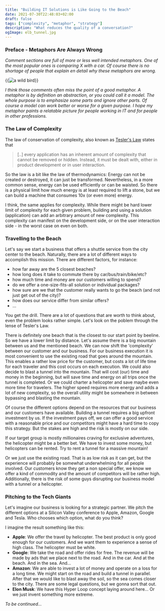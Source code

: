 ```yaml
---
title: "Building IT Solutions is Like Going to the Beach"
date: 2021-07-30T22:48:03+02:00
draft: false
tags: ["complexity", "metaphor", "strategy"]
description: "What reduces the quality of a conversation?"
ogImage: elb_tunnel.jpg
---
```


### Preface - Metaphors Are Always Wrong

_Comment sections are full of more or less well intended metaphors. One of the most popular ones is comparing X with a car. Of course there is no shortage of people that explain en detail why these metaphors are wrong._

{{<img src="elb_tunnel.jpg" alt="a wild bird" loading="lazy">}}

_I think those comments often miss the point of a good metaphor. A metaphor is by definition an abstraction, or you could call it a model. The whole purpose is to emphasize some parts and ignore other parts. Of course a model can work better or worse for a given purpose. I hope my metaphor paints a relatable picture for people working in IT and for people in other professions._

### The Law of Complexity

The law of conservation of complexity, also known as [Tesler's Law](https://en.wikipedia.org/wiki/Law_of_conservation_of_complexity) states that

> [..] every application has an inherent amount of complexity that cannot be removed or hidden. Instead, it must be dealt with, either in product development or in user interaction.

So the law is a bit like the law of thermodynamics: Energy can not be created or destroyed, it can just be transformed. Nevertheless, in a more common sense, energy can be used efficiently or can be waisted. So there is a physical limit how much energy is at least required to lift a stone, but we can build a machine that consumes 10x (or even more) energy.

I think, the same applies for complexity. While there might be hard lower limit of complexity for each given problem, building and using a solution (application) can add an arbitrary amount of new complexity. This complexity can manifest on the development side, or on the user interaction side - in the worst case on even on both.

### Travelling to the Beach

Let's say we start a business that offers a shuttle service from the city center to the beach. Naturally, there are a lot of different ways to accomplish this mission. There are different factors, for instance:

- how far away are the 5 closest beaches?
- how long does it take to commute there by car/bus/train/bike/etc?
- how much time and money are our customers willing to spend?
- do we offer a one-size-fits-all solution or individual packages?
- how sure are we that the customer really wants to go the beach (and not just get out of the city)?
- how does our service differ from similar offers?
- ...

You get the drill. There are a lot of questions that are worth to think about, even the problem looks rather simple. Let's look on the poblem through the lense of Tesler's Law.

There is definitely one beach that is the closest to our start point by beeline. So we have a lower limit by distance. Let's assume there is a big mountain between us and the mentioned beach. We can now shift the 'complexity' between our customer and our business. For our business execution it is most convenient to use the existing road that goes around the mountain. This enables a rather low price for the customer, but costs a lot of life time for each traveler and this cost occurs on each execution. We could also decide to blast a tunnel into the mountain. That will cost (our) time and money in the beginning, but will save time and energy on all trips once the tunnel is completed. Or we could charter a helicopter and save maybe even more time for travelers. The higher speed requires more energy and adds a lot of new complexity, so the overall utility might be somewhere in between bypassing and blasting the mountain.

Of course the different options depend on the resources that our business and our customers have available. Building a tunnel requires a big upfront investment by us. If the investment pays off, we can offer a good service with a reasonable price and our competitors might have a hard time to copy this strategy. But the stakes are high and the risk is mostly on our side.

If our target group is mostly millionaires craving for exclusive adventures, the helicopter might be a better bet. We have to invest some money, but helicopters can be rented. Try to rent a tunnel for a massive mountain!

Or we just use the existing road. That is as low risk as it can get, but the experience will probably be somewhat underwhelming for all people involved. Our customers know they get a non special offer, we know we offer a kind of commodity and the amount of competitors will be rather high. Additionally, there is the risk of some guys disrupting our business model with a tunnel or a helicopter.

### Pitching to the Tech Giants

Let's imagine our business is looking for a strategic partner. We pitch the different options at a Silicon Valley conference to Apple, Amazon, Google and Tesla. Who chooses which option, what do you think?

I imagine the result something like this:

- **Apple**: We offer the travel by helicopter. The best product is only good enough for our customers. And we want them to experience a sense of high class. The helicopter must be white.
- **Google**: We take the road and offer rides for free. The revenue will be made by ads that we place next to the road. And in the car. And at the beach. And in the sea. And...
- **Amazon**: We are able to invest a lot of money and operate on a loss for a long time. We might start on the road and build a tunnel in parallel. After that we would like to blast away the soil, so the sea comes closer to the city. There are some legal questions, but we gonna sort that out.
- **Elon Musk**: We have this Hyper Loop concept laying around here... Or we just invent something more extreme.

_To be continued..._